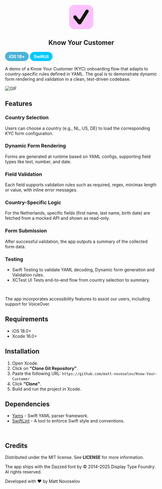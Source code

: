 <p align="center">
  <img src="Media/Icon.png" alt="Logo" width="80" height="80">
  <h2 align="center">
    Know Your Customer
  </h2>
</p>

<img src="https://github.com/matt-novoselov/matt-novoselov/blob/7bbed7f0e7e2ee616ec2ccbb07931f5b15a8e128/Files/SVGs/Badges/Platforms/ios18.svg" alt="" style="height: 30px">  <img src="https://github.com/matt-novoselov/matt-novoselov/blob/58a1be3d03d2558b81e787a0a13927faf3465be2/Files/SVGs/Badges/Frameworks/SwiftUI.svg" alt="" style="height: 30px"> 


A demo of a Know Your Customer (KYC) onboarding flow that adapts to country-specific rules defined in YAML. The goal is to
demonstrate dynamic form rendering and validation in a clean, test-driven codebase.

![GIF](https://github.com/user-attachments/assets/7134b560-9548-4ac3-8844-829edc3dadd2)

## Features

### Country Selection

Users can choose a country (e.g., NL, US, DE) to load the corresponding KYC form configuration.

### Dynamic Form Rendering

Forms are generated at runtime based on YAML configs, supporting field types like text, number, and date.

### Field Validation

Each field supports validation rules such as required, regex, min/max length or value, with inline error messages.

### Country-Specific Logic

For the Netherlands, specific fields (first name, last name, birth date) are fetched from a mocked API and shown as read-only.

### Form Submission

After successful validation, the app outputs a summary of the collected form data.

### Testing
- Swift Testing to validate YAML decoding, Dynamic form generation and Validation rules.
- XCTest UI Tests end-to-end flow from country selection to summary.

<br>

The app incorporates accessibility features to assist our users, including support for VoiceOver.

## Requirements
- iOS 18.0+
- Xcode 16.0+

## Installation
1. Open Xcode.
2. Click on **"Clone Git Repository"**.
3. Paste the following URL: `https://github.com/matt-novoselov/Know-Your-Customer`
4. Click **"Clone"**.
5. Build and run the project in Xcode.

## Dependencies
- [Yams](https://github.com/jpsim/Yams) - Swift YAML parser framework.
- [SwiftLint](https://github.com/SimplyDanny/SwiftLintPlugins) - A tool to enforce Swift style and conventions.

<br>

## Credits
Distributed under the MIT license. See **LICENSE** for more information.

The app ships with the Dazzed font by © 2014-2025 Display Type Foundry. Al rights reserved.

Developed with ❤️ by Matt Novoselov
